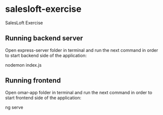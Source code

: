 # salesloft-exercise
SalesLoft Exercise

## Running backend server
Open express-server folder in terminal and run the next command in order to start backend side of the application:

nodemon index.js

## Running frontend
Open omar-app folder in terminal and run the next command in order to start frontend side of the application:

ng serve

